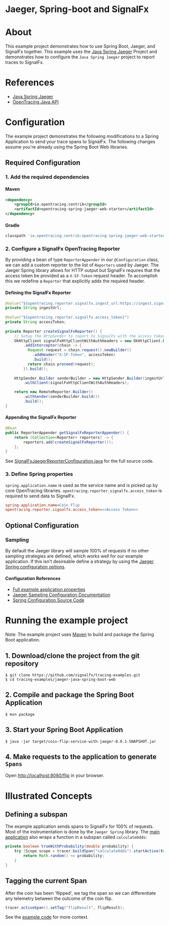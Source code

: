 # Jaeger, Spring-boot and SignalFx

# About

This example project demonstrates how to use Spring Boot, Jaeger, and SignalFx 
together. This example uses the [Java Spring Jaeger](https://github.com/opentracing-contrib/java-spring-jaeger)
Project and demonstrates how to configure the `Java Spring Jaeger` project to 
report traces to SignalFx.

# References

- [Java Spring Jaeger](https://github.com/opentracing-contrib/java-spring-jaeger)
- [OpenTracing Java API](https://github.com/opentracing/opentracing-java)

# Configuration

The example project demonstrates the following modifications to a Spring 
Application to send your trace spans to SignalFx. The following changes assume 
you're already using the Spring Boot Web libraries.

## Required Configuration

### 1. Add the required dependencies

#### Maven

```xml
<dependency>
    <groupId>io.opentracing.contrib</groupId>
    <artifactId>opentracing-spring-jaeger-web-starter</artifactId>
</dependency>
```

#### Gradle

```gradle
classpath 'io.opentracing.contrib:opentracing-spring-jaeger-web-starter'
```

### 2. Configure a SignalFx OpenTracing Reporter

By providing a bean of type `ReporterAppender` in our `@Configuration` class, we 
can  add a custom reporter to the list of `Reporters` used by Jaeger. The Jaeger 
Spring library allows for HTTP output but SignalFx requires that the 
access token be provided as a `X-SF-Token` request header.  To 
accomplish this we redefine a `Reporter` that explicitly adds the required 
header.  

#### Defining the SignalFx Reporter

```java    
@Value("${opentracing.reporter.signalfx.ingest_url:https://ingest.signalfx.com/v1/trace}")
private String ingestUrl;
    
@Value("${opentracing.reporter.signalfx.access_token}")
private String accessToken;
    
private Reporter createSignalFxReporter() {
    // Setup the HttpSender to report to SignalFx with the access token
    OkHttpClient signalFxHttpClientWithAuthHeaders = new OkHttpClient.Builder()
        .addInterceptor(chain -> {
          Request request = chain.request().newBuilder()
            .addHeader("X-SF-Token", accessToken)
            .build();
          return chain.proceed(request);
        }).build();
        
    HttpSender.Builder senderBuilder = new HttpSender.Builder(ingestUrl)
        .withClient(signalFxHttpClientWithAuthHeaders);

    return new RemoteReporter.Builder()
        .withSender(senderBuilder.build())
        .build();
}
```

#### Appending the SignalFx Reporter

```java
@Bean 
public ReporterAppender getSignalFxReporterAppender() {
    return (Collection<Reporter> reporters) -> {
        reporters.add(createSignalFxReporter());
    };
}
```

See [SignalFxJaegerReporterConfiguration.java](./src/main/java/com/signalfx/tracing/examples/SignalFxJaegerReporterConfiguration.java) for the full source code.

### 3. Define Spring properties

`spring.application.name` is used as the service name and is picked up by core 
OpenTracing libraries. `opentracing.reporter.signalfx.access_token` is required 
to send data to SignalFx.

```ini
spring.application.name=Coin Flip
opentracing.reporter.signalfx.access_token=<<Access Token>>
```

## Optional Configuration

### Sampling 

By default the Jaeger library will sample 100% of requests if no other sampling 
strategies are defined, which works well for our example application. If this 
isn't desireable define a strategy by using the [Jaeger Spring configuration options](https://github.com/opentracing-contrib/java-spring-jaeger/blob/master/README.md#configuration-options).
#### Configuration References

- [Full example application.properties](./src/main/resources/application.properties)
- [Jaeger Sampling Configuration Documentation](https://www.jaegertracing.io/docs/sampling/#client-sampling-configuration)
- [Spring Configuration Source Code](https://github.com/opentracing-contrib/java-spring-jaeger/blob/master/opentracing-spring-jaeger-starter/src/main/java/io/opentracing/contrib/java/spring/jaeger/starter/JaegerConfigurationProperties.java)

# Running the example project

Note: The example project uses [Maven](https://maven.apache.org) to build and 
package the Spring Boot application. 

## 1. Download/clone the project from the git repository

```
$ git clone https://github.com/signalfx/tracing-examples.git
$ cd tracing-examples/jaeger-java-spring-boot-web
```

## 2. Compile and package the Spring Boot Application

```
$ mvn package
```

## 3. Start your Spring Boot Application

```
$ java -jar target/coin-flip-service-with-jaeger-0.0.1-SNAPSHOT.jar
```

## 4. Make requests to the application to generate `Spans` 

Open <http://localhost:8080/flip> in your browser. 

# Illustrated Concepts

## Defining a subspan

The example application sends spans to SignalFx for 100% of requests. Most of 
the instrumentation is done by the `Jaeger Spring` library.  The [main application](./src/main/java/com/signalfx/tracing/examples/Application.java#L39)
also wraps a function in a subspan called `calculateOdds`:

```java
private boolean trueWithProbability(double probability) {
    try (Scope scope = tracer.buildSpan("calculateOdds").startActive(true)) {
        return Math.random() <= probability;
    }
}
```

## Tagging the current Span

After the coin has been 'flipped', we tag the span so we can differentiate 
any telemetry between the outcome of the coin flip.

```java
tracer.activeSpan().setTag("flipResult", flipResult);
```

See the [example code](./src/main/java/com/signalfx/tracing/examples/Application.java#L29) 
for more context.
